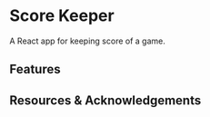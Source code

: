 # Score Keeper

A React app for keeping score of a game.

## Features


## Resources & Acknowledgements
